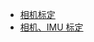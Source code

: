 - [相机标定](https://github.com/AovoT/AT-Docs/tree/master/src/calibrate/camera.md)
- [相机、IMU 标定](https://github.com/Ma-zeyu/AT-Docs/blob/master/src/calibrate/camear-imu_calibrate.md)